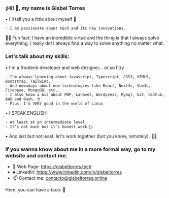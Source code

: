 ### ¡Hi! 👋, my name is Gisbel Torres

▪️ I'll tell you a little about myself 💙
```
- I am passionate about tech and its new innovations. 
```
🤸‍♀️ Fun fact: I have an incredible virtue and the thing is that I always solve everything, 
I really do! I always find a way to solve anything no matter what.

### Let's talk about my skills:

▪️ I'm a frontend developer and web designer... or so I try
```
- I'm always learning about Javascript, Typescript, CSS3, HTML5, Bootstrap, Tailwind..
- And nowadays about new technologies like React, NextJs, VueJs, Firebase, MongoDB, etc..
- I also know a bit about PHP, Laravel, Wordpress, MySql, Git, Github, AWS and Bash. 🤓
- Plus: I'm VERY good in the world of Linux
```
▪️ I SPEAK ENGLISH!
```
- At least at an intermediate level.
- It's not much but it's honest work 🤪. 
```
▪️ And last but not least, let's work together (but you know, remotely). 💁‍♀️

### If you wanna know about me in a more formal way, go to my website and contact me. 
- 📍  Web Page: https://gisbeltorres.tech
- ⏹ LinkedIn: https://www.linkedin.com/in/gisbeltorres
- 📫 Contact me: contacto@gisbeltorres.online

Here, you can have a taco: 🌮
